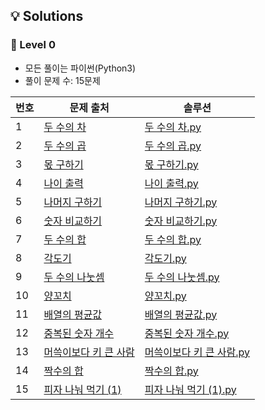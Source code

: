 ## 💡 Solutions

### 🌱 Level 0
+ 모든 풀이는 파이썬(Python3)
+ 풀이 문제 수: 15문제

| 번호 | 문제 출처                                                                            | 솔루션                                                                                                 |
| --- |----------------------------------------------------------------------------------|-----------------------------------------------------------------------------------------------------|
| 1 | [두 수의 차](https://school.programmers.co.kr/learn/courses/30/lessons/120803)       | [두 수의 차.py](https://github.com/injae97/Algorithm/blob/master/Programmers/Two-Difference.py)         |
| 2 | [두 수의 곱](https://school.programmers.co.kr/learn/courses/30/lessons/120804)       | [두 수의 곱.py](https://github.com/injae97/Algorithm/blob/master/Programmers/Two-Multiply.py)           |
| 3 | [몫 구하기](https://school.programmers.co.kr/learn/courses/30/lessons/120805)        | [몫 구하기.py](https://github.com/injae97/Algorithm/blob/master/Programmers/Quotient.py)                |
| 4 | [나이 출력](https://school.programmers.co.kr/learn/courses/30/lessons/120820)        | [나이 출력.py](https://github.com/injae97/Algorithm/blob/master/Programmers/Age.py)                     |
| 5 | [나머지 구하기](https://school.programmers.co.kr/learn/courses/30/lessons/120810)      | [나머지 구하기.py](https://github.com/injae97/Algorithm/blob/master/Programmers/Two-Remainder.py)         |
| 6 | [숫자 비교하기](https://school.programmers.co.kr/learn/courses/30/lessons/120807)      | [숫자 비교하기.py](https://github.com/injae97/Algorithm/blob/master/Programmers/Two-Compare.py)           |
| 7 | [두 수의 합](https://school.programmers.co.kr/learn/courses/30/lessons/120802)       | [두 수의 합.py](https://github.com/injae97/Algorithm/blob/master/Programmers/Two-Sum.py)                |
| 8 | [각도기](https://school.programmers.co.kr/learn/courses/30/lessons/120829)          | [각도기.py](https://github.com/injae97/Algorithm/blob/master/Programmers/Protractor.py)                |
| 9 | [두 수의 나눗셈](https://school.programmers.co.kr/learn/courses/30/lessons/120806)     | [두 수의 나눗셈.py](https://github.com/injae97/Algorithm/blob/master/Programmers/Two-Division.py)         |
| 10 | [양꼬치](https://school.programmers.co.kr/learn/courses/30/lessons/120830)          | [양꼬치.py](https://github.com/injae97/Algorithm/blob/master/Programmers/Lamb-Skewers.py)              |
| 11 | [배열의 평균값](https://school.programmers.co.kr/learn/courses/30/lessons/120817)      | [배열의 평균값.py](https://github.com/injae97/Algorithm/blob/master/Programmers/Array-Average.py)         |
| 12 | [중복된 숫자 개수](https://school.programmers.co.kr/learn/courses/30/lessons/120583)    | [중복된 숫자 개수.py](https://github.com/injae97/Algorithm/blob/master/Programmers/Duplicate-Numbers.py)   |
| 13 | [머쓱이보다 키 큰 사람](https://school.programmers.co.kr/learn/courses/30/lessons/120585) | [머쓱이보다 키 큰 사람.py](https://github.com/injae97/Algorithm/blob/master/Programmers/Array-Person.py)     |
| 14 | [짝수의 합](https://school.programmers.co.kr/learn/courses/30/lessons/120831)        | [짝수의 합.py](https://github.com/injae97/Algorithm/blob/master/Programmers/Even-Sum.py)                |
| 15 | [피자 나눠 먹기 (1)](https://school.programmers.co.kr/learn/courses/30/lessons/120814) | [피자 나눠 먹기 (1).py](https://github.com/injae97/Algorithm/blob/master/Programmers/Sharing-Pizza(1).py) |